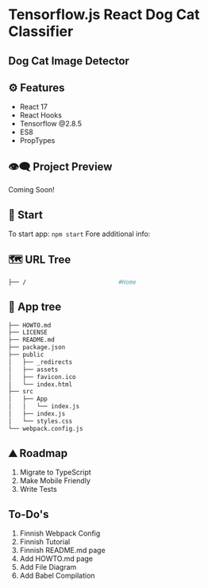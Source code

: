 # Tensorflow.js React Dog Cat Classifier

## **Dog Cat Image Detector**

## ⚙ Features

- React 17
- React Hooks
- Tensorflow @2.8.5
- ES8
- PropTypes

## 👁️‍🗨️ Project Preview

Coming Soon!

## 🚀 Start

To start app: `npm start`
Fore additional info: []()

## 🗺 URL Tree

```bash
├── /                          #Home
```

## 🌿 App tree

```bash
├── HOWTO.md
├── LICENSE
├── README.md
├── package.json
├── public
│   ├── _redirects
│   ├── assets
│   ├── favicon.ico
│   └── index.html
├── src
│   ├── App
│   │   └── index.js
│   ├── index.js
│   └── styles.css
└── webpack.config.js
```

## ⛰️ Roadmap

1. Migrate to TypeScript
2. Make Mobile Friendly
3. Write Tests

## To-Do's

1. Finnish Webpack Config
2. Finnish Tutorial
3. Finnish README.md page
4. Add HOWTO.md page
5. Add File Diagram
6. Add Babel Compilation
